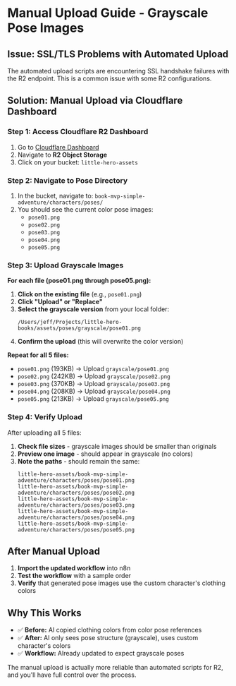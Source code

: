 # Manual Upload Guide - Grayscale Pose Images

## Issue: SSL/TLS Problems with Automated Upload

The automated upload scripts are encountering SSL handshake failures with the R2 endpoint. This is a common issue with some R2 configurations.

## Solution: Manual Upload via Cloudflare Dashboard

### Step 1: Access Cloudflare R2 Dashboard

1. Go to [Cloudflare Dashboard](https://dash.cloudflare.com/)
2. Navigate to **R2 Object Storage**
3. Click on your bucket: `little-hero-assets`

### Step 2: Navigate to Pose Directory

1. In the bucket, navigate to: `book-mvp-simple-adventure/characters/poses/`
2. You should see the current color pose images:
   - `pose01.png`
   - `pose02.png` 
   - `pose03.png`
   - `pose04.png`
   - `pose05.png`

### Step 3: Upload Grayscale Images

**For each file (pose01.png through pose05.png):**

1. **Click on the existing file** (e.g., `pose01.png`)
2. **Click "Upload" or "Replace"**
3. **Select the grayscale version** from your local folder:
   ```
   /Users/jeff/Projects/little-hero-books/assets/poses/grayscale/pose01.png
   ```
4. **Confirm the upload** (this will overwrite the color version)

**Repeat for all 5 files:**
- `pose01.png` (193KB) → Upload `grayscale/pose01.png`
- `pose02.png` (242KB) → Upload `grayscale/pose02.png`
- `pose03.png` (370KB) → Upload `grayscale/pose03.png`
- `pose04.png` (208KB) → Upload `grayscale/pose04.png`
- `pose05.png` (213KB) → Upload `grayscale/pose05.png`

### Step 4: Verify Upload

After uploading all 5 files:
1. **Check file sizes** - grayscale images should be smaller than originals
2. **Preview one image** - should appear in grayscale (no colors)
3. **Note the paths** - should remain the same:
   ```
   little-hero-assets/book-mvp-simple-adventure/characters/poses/pose01.png
   little-hero-assets/book-mvp-simple-adventure/characters/poses/pose02.png
   little-hero-assets/book-mvp-simple-adventure/characters/poses/pose03.png
   little-hero-assets/book-mvp-simple-adventure/characters/poses/pose04.png
   little-hero-assets/book-mvp-simple-adventure/characters/poses/pose05.png
   ```

## After Manual Upload

1. **Import the updated workflow** into n8n
2. **Test the workflow** with a sample order
3. **Verify** that generated pose images use the custom character's clothing colors

## Why This Works

- ✅ **Before:** AI copied clothing colors from color pose references
- ✅ **After:** AI only sees pose structure (grayscale), uses custom character's colors
- ✅ **Workflow:** Already updated to expect grayscale poses

The manual upload is actually more reliable than automated scripts for R2, and you'll have full control over the process.




